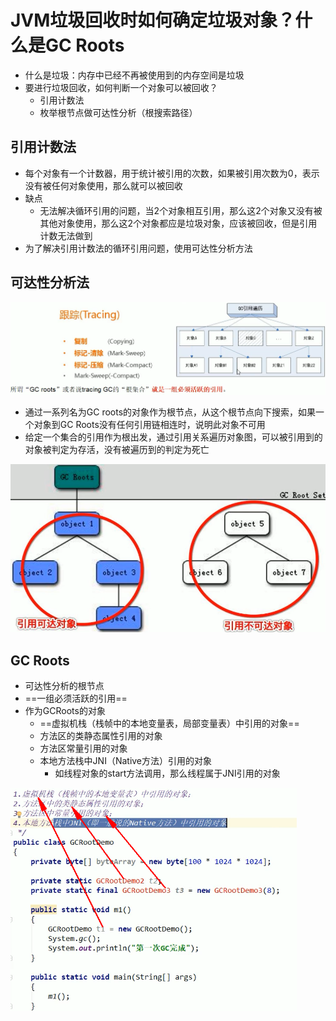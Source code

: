 # JVM垃圾回收时如何确定垃圾对象？什么是GC Roots

- 什么是垃圾：内存中已经不再被使用到的内存空间是垃圾
- 要进行垃圾回收，如何判断一个对象可以被回收？
  - 引用计数法
  - 枚举根节点做可达性分析（根搜索路径）



## 引用计数法

- 每个对象有一个计数器，用于统计被引用的次数，如果被引用次数为0，表示没有被任何对象使用，那么就可以被回收
- 缺点
  - 无法解决循环引用的问题，当2个对象相互引用，那么这2个对象又没有被其他对象使用，那么这2个对象都应是垃圾对象，应该被回收，但是引用计数无法做到
- 为了解决引用计数法的循环引用问题，使用可达性分析方法



## 可达性分析法

![](img/27.png) 

- 通过一系列名为GC roots的对象作为根节点，从这个根节点向下搜索，如果一个对象到GC Roots没有任何引用链相连时，说明此对象不可用
- 给定一个集合的引用作为根出发，通过引用关系遍历对象图，可以被引用到的对象被判定为存活，没有被遍历到的判定为死亡

<img src="img/28.png" style="zoom: 67%;" /> 



## GC Roots

- 可达性分析的根节点
- ==一组必须活跃的引用==
- 作为GCRoots的对象
  - ==虚拟机栈（栈帧中的本地变量表，局部变量表）中引用的对象==
  - 方法区的类静态属性引用的对象
  - 方法区常量引用的对象
  - 本地方法栈中JNI（Native方法）引用的对象
    - 如线程对象的start方法调用，那么线程属于JNI引用的对象

<img src="img/29.png" style="zoom:70%;" /> 